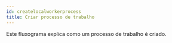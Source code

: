 ```yaml
---
id: createlocalworkerprocess
title: Criar processo de trabalho
---
```

Este fluxograma explica como um processo de trabalho é criado.

<CreateFlowcharts id='createlocalworkerprocess' />